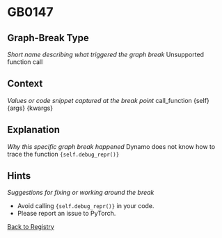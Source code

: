 # GB0147

## Graph-Break Type
*Short name describing what triggered the graph break*
Unsupported function call

## Context
*Values or code snippet captured at the break point*
call_function {self} {args} {kwargs}

## Explanation
*Why this specific graph break happened*
Dynamo does not know how to trace the function `{self.debug_repr()}`

## Hints
*Suggestions for fixing or working around the break*
- Avoid calling `{self.debug_repr()}` in your code.
- Please report an issue to PyTorch.



[Back to Registry](../index.md)
